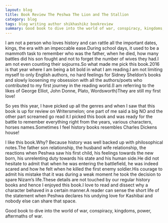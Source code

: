 ```yaml
---
layout: blog
title: Book Review The Peshwa The Lion and The Stallion
category: blog
tags: blog writing author shikhashikz bookreview
summary: Good book to dive into the world of war, conspiracy, kingdoms, power, aftermaths of war.
---
```


I am not a person who loves history and can rattle all the important dates, kings, the era with an impeccable ease.During school days, it used to be a mammoth task to remember who was the father, when he died, how many battles did his son fought and not to forget the number of wives they had.I am not even counting their sojourns.So what made me pick this book.2016 is that year where I am being a bit bold in what I am reading.I am not limiting myself to only English authors, no hard feelings for Sidney Sheldon’s books and slowly loosening my obsession with all the authors/poets who contributed to my first journey in the reading world.(I am referring to the likes of George Elliot, John Donne, Plato, Wordsworth)They are still my first love!

So yes this year, I have picked up all the genres and when I saw that this book is up for review on Writersmelon; one part of me said a big NO and the other part screamed go read it.I picked this book and was ready for the battle to remember everything right from the years, various characters, horses names.Sometimes I feel history books resembles Charles Dickens house!

I like this book.Why? Because history was well backed up with philosophical notes.The father son relationship, the husband wife relationship, the reactions when Peshwa saw his first child, his feelings towards the new born, his unrelenting duty towards his state and his human side.He did not hesitate to admit that when he was entering the battlefield, he was indeed scared and how he felt when he killed the first enemy soldier.His courage to admit his mistake that it was during a weak moment he took the decision to spare Nizam’s life.These details are not touched by our regular history books and hence I enjoyed this book.I love to read and dissect why a character behaved in a certain manner.A reader can sense the short life of the statement when Peshwa declares his undying love for Kashibai and nobody else can share that space.

Good book to dive into the world of war, conspiracy, kingdoms, power, aftermaths of war.
